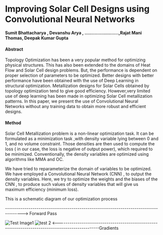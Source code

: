 # Improving Solar Cell Designs using Convolutional Neural Networks

**Sumit Bhattacharya , Devanshu Arya , ........................,Rajat Mani Thomas, Deepak Kumar Gupta**

#### Abstract
Topology Optimization has been a very popular method for optimizing physical structures. This has also been extended to the domains of Heat Flow and Solar Cell design problems. But, the performance is dependent on proper selection of parameters to be optimized. Better designs with better performance have been obtained with the use of Deep Learning in structural optimization. Metallization designs for Solar Cells obtained by topology optimization tend to give good efficiency. However,very limited use of deep learning has been made in optimizing Solar Cell metallization patterns. In this paper, we present the use of Convolutional Neural Networks without any training data to obtain more robust and efficient designs.


#### Method
Solar Cell Metallization problem is a non-linear optimization task. It can be formulated as a minimization task ,with density variable lying between 0 and 1, and no volume constraint. Those densities are then used to compute the loss ( in our case, the loss is negative of output power), which required to be minimized. Conventionally, the density variables are optimized using algorithms like MMA and OC. 

We have tried to reparameterize the domain of variables to be optimized. We have employed a Convolutional Neural Network (CNN) , to output the density variables. Here, we try to optimize the weights and the biases of the CNN , to produce such values of density variables that will give us maximum efficiency (minimum loss).

This is a schematic diagram of our optimization process

   ---------------------------------------------------------------------------------------> Forward Pass
   
   ![Test Image1](https://github.com/BhattacharyaSumit/deeptop_sol/blob/master/Figs/Screenshot%20from%202020-07-26%2012-04-00.png)     ![test 2](https://github.com/BhattacharyaSumit/deeptop_sol/blob/master/Figs/Screenshot%20from%202020-07-26%2012-34-36.png)
    <---------------------------------------------------------------------------------------------------Gradients

